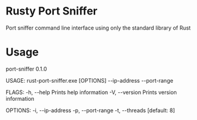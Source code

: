 # Rusty Port Sniffer
Port sniffer command line interface using only the standard library of Rust

# Usage
port-sniffer 0.1.0

USAGE:
    rust-port-sniffer.exe [OPTIONS] --ip-address <ip-address> --port-range <port-range>

FLAGS:
    -h, --help       Prints help information
    -V, --version    Prints version information

OPTIONS:
    -i, --ip-address <ip-address>
    -p, --port-range <port-range>
    -t, --threads <threads>           [default: 8]